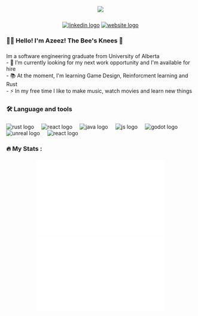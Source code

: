 <div align="center">
  <img height="150" src="https://avatars.githubusercontent.com/u/7690321?v=4"  />
</div>

###

<div align="center">
  
  [<img src="https://img.shields.io/static/v1?message=LinkedIn&logo=linkedin&label=&color=0077B5&logoColor=white&labelColor=&style=for-the-badge" height="25" alt="linkedin logo"  />](https://www.linkedin.com/in/aabass/)
  [<img src="https://img.shields.io/badge/web-azeez.me-brightgreen" height="25" alt="website logo"  />](https://azeez.me/)
  
</div>

###

<h3 align="left">👋🏾 Hello! I'm Azeez! The Bee's Knees 🐝 </h3>

###

<p align="left"> 
  Im a software engineering graduate from University of Alberta  <br>
  - 🔭 I’m currently looking for my next work opportunity and I'm available for hire <br>
  - 📚 At the moment, I'm learning Game Design, Reinforcment learning and Rust  <br>
  - ⚡ In my free time I like to make music, watch movies and learn new things
</p>

###

<h3 align="left">🛠 Language and tools</h3>

###

<div align="left">
  <img src="https://cdn.jsdelivr.net/gh/devicons/devicon/icons/rust/rust-original.svg" height="40" alt="rust logo"  />
  <img width="12" />  
  <img src="https://cdn.jsdelivr.net/gh/devicons/devicon/icons/cplusplus/cplusplus-original.svg" height="40" alt="react logo"  />
  <img width="12" />
  <img src="https://cdn.jsdelivr.net/gh/devicons/devicon/icons/python/python-original.svg" height="40" alt="java logo"  />
  <img width="12" />
  <img src="https://cdn.jsdelivr.net/gh/devicons/devicon/icons/javascript/javascript-original.svg" height="40" alt="js logo"  />
  <img width="12" />
  <img src="https://cdn.jsdelivr.net/gh/devicons/devicon/icons/godot/godot-original.svg" height="40" alt="godot logo"  />
  <img width="12" />
  <img src="https://cdn.jsdelivr.net/gh/devicons/devicon/icons/unrealengine/unrealengine-original.svg" height="40" alt="unreal logo"  />
  <img width="12" />
  <img src="https://cdn.jsdelivr.net/gh/devicons/devicon/icons/react/react-original.svg" height="40" alt="react logo"  />
  <img width="12" />
</div>

###

<h3 align="left">🔥   My Stats :</h3>

###

<div align="center">
  <img src="https://raw.githubusercontent.com/ducklin5/github-stats/master/generated/overview.svg#gh-dark-mode-only" height="200" alt="streak graph"  />
  <img src="https://raw.githubusercontent.com/ducklin5/github-stats/master/generated/languages.svg#gh-dark-mode-only" height="200" alt="streak graph"  />  
</div>

###

